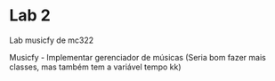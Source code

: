 # Lab 2
Lab musicfy de mc322

Musicfy - Implementar gerenciador de músicas
(Seria bom fazer mais classes, mas também tem a variável tempo kk)